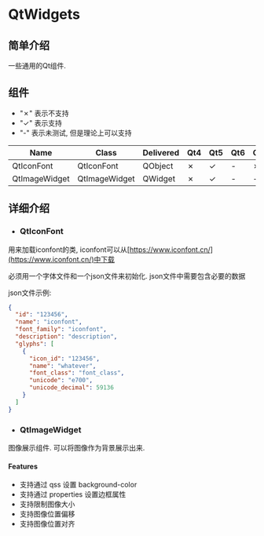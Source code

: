 # QtWidgets

## 简单介绍

一些通用的Qt组件.

## 组件

- "&cross;" 表示不支持
- "&check;" 表示支持
- "-" 表示未测试, 但是理论上可以支持

| Name          | Class         | Delivered | Qt4     | Qt5     | Qt6 | QML     |  
|---------------|---------------|-----------|---------|---------|-----|---------|
| QtIconFont    | QtIconFont    | QObject   | &cross; | &check; | -   | &cross; |
| QtImageWidget | QtImageWidget | QWidget   | &cross; | &check; | -   | -       |

## 详细介绍

- ### QtIconFont

用来加载iconfont的类, iconfont可以从[https://www.iconfont.cn/](https://www.iconfont.cn/)中下载

必须用一个字体文件和一个json文件来初始化. json文件中需要包含必要的数据

json文件示例:

```json
{
  "id": "123456",
  "name": "iconfont",
  "font_family": "iconfont",
  "description": "description",
  "glyphs": [
    {
      "icon_id": "123456",
      "name": "whatever",
      "font_class": "font_class",
      "unicode": "e700",
      "unicode_decimal": 59136
    }
  ]
}
```

- ### QtImageWidget

图像展示组件. 可以将图像作为背景展示出来.

#### Features

- 支持通过 qss 设置 background-color
- 支持通过 properties 设置边框属性
- 支持限制图像大小
- 支持图像位置偏移
- 支持图像位置对齐
